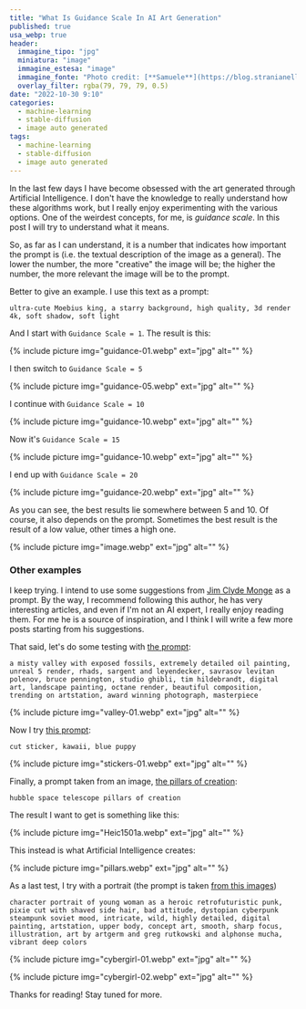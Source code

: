 ```yaml
---
title: "What Is Guidance Scale In AI Art Generation"
published: true
usa_webp: true
header:
  immagine_tipo: "jpg"
  miniatura: "image"
  immagine_estesa: "image"
  immagine_fonte: "Photo credit: [**Samuele**](https://blog.stranianelli.com/)"
  overlay_filter: rgba(79, 79, 79, 0.5)
date: "2022-10-30 9:10"
categories:
  - machine-learning
  - stable-diffusion
  - image auto generated
tags:
  - machine-learning
  - stable-diffusion
  - image auto generated
---
```


In the last few days I have become obsessed with the art generated through Artificial Intelligence. I don't have the knowledge to really understand how these algorithms work, but I really enjoy experimenting with the various options. One of the weirdest concepts, for me, is _guidance scale_. In this post I will try to understand what it means.

So, as far as I can understand, it is a number that indicates how important the prompt is (i.e. the textual description of the image as a general). The lower the number, the more "creative" the image will be; the higher the number, the more relevant the image will be to the prompt.

Better to give an example. I use this text as a prompt:

```
ultra-cute Moebius king, a starry background, high quality, 3d render 4k, soft shadow, soft light
```

And I start with `Guidance Scale = 1`. The result is this:

{% include picture img="guidance-01.webp" ext="jpg" alt="" %}

I then switch to `Guidance Scale = 5`

{% include picture img="guidance-05.webp" ext="jpg" alt="" %}

I continue with `Guidance Scale = 10`

{% include picture img="guidance-10.webp" ext="jpg" alt="" %}

Now it's `Guidance Scale = 15`

{% include picture img="guidance-10.webp" ext="jpg" alt="" %}

I end up with `Guidance Scale = 20`

{% include picture img="guidance-20.webp" ext="jpg" alt="" %}

As you can see, the best results lie somewhere between 5 and 10. Of course, it also depends on the prompt. Sometimes the best result is the result of a low value, other times a high one.

{% include picture img="image.webp" ext="jpg" alt="" %}

### Other examples

I keep trying. I intend to use some suggestions from [Jim Clyde Monge](https://medium.com/@jimclydemonge) as a prompt. By the way, I recommend following this author, he has very interesting articles, and even if I'm not an AI expert, I really enjoy reading them. For me he is a source of inspiration, and I think I will write a few more posts starting from his suggestions.

That said, let's do some testing with [the prompt](https://medium.com/codex/stable-diffusion-arrives-in-photoshop-heres-how-to-install-3db277491023):

```
a misty valley with exposed fossils, extremely detailed oil painting, unreal 5 render, rhads, sargent and leyendecker, savrasov levitan polenov, bruce pennington, studio ghibli, tim hildebrandt, digital art, landscape painting, octane render, beautiful composition, trending on artstation, award winning photograph, masterpiece
```

{% include picture img="valley-01.webp" ext="jpg" alt="" %}

Now I try [this prompt](https://medium.com/mlearning-ai/how-to-make-super-cute-stickers-with-ai-in-under-2-minutes-782892641ba7):

```
cut sticker, kawaii, blue puppy
```

{% include picture img="stickers-01.webp" ext="jpg" alt="" %}

Finally, a prompt taken from an image, [the pillars of creation](https://it.wikipedia.org/wiki/Pilastri_della_Creazione#/media/File:Heic1501a.png):

```
hubble space telescope pillars of creation
```

The result I want to get is something like this:

{% include picture img="Heic1501a.webp" ext="jpg" alt="" %}

This instead is what Artificial Intelligence creates:

{% include picture img="pillars.webp" ext="jpg" alt="" %}

As a last test, I try with a portrait (the prompt is taken [from this images](https://lexica.art/prompt/d1dadd1c-20a6-4586-b39a-0a970812431d))

```
character portrait of young woman as a heroic retrofuturistic punk, pixie cut with shaved side hair, bad attitude, dystopian cyberpunk steampunk soviet mood, intricate, wild, highly detailed, digital painting, artstation, upper body, concept art, smooth, sharp focus, illustration, art by artgerm and greg rutkowski and alphonse mucha, vibrant deep colors
```

{% include picture img="cybergirl-01.webp" ext="jpg" alt="" %}

{% include picture img="cybergirl-02.webp" ext="jpg" alt="" %}

Thanks for reading! Stay tuned for more.
